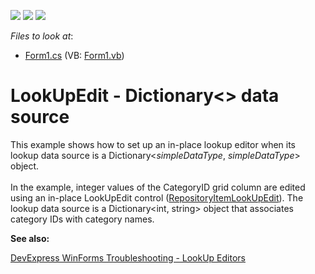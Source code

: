 <!-- default badges list -->
![](https://img.shields.io/endpoint?url=https://codecentral.devexpress.com/api/v1/VersionRange/128623206/16.1.4%2B)
[![](https://img.shields.io/badge/Open_in_DevExpress_Support_Center-FF7200?style=flat-square&logo=DevExpress&logoColor=white)](https://supportcenter.devexpress.com/ticket/details/T379573)
[![](https://img.shields.io/badge/📖_How_to_use_DevExpress_Examples-e9f6fc?style=flat-square)](https://docs.devexpress.com/GeneralInformation/403183)
<!-- default badges end -->
<!-- default file list -->
*Files to look at*:

* [Form1.cs](./CS/LookUpEdit-Dictionary/Form1.cs) (VB: [Form1.vb](./VB/LookUpEdit-Dictionary/Form1.vb))
<!-- default file list end -->
# LookUpEdit - Dictionary<> data source


This example shows how to set up an in-place lookup editor when its lookup data source is a Dictionary<<em>simpleDataType</em>, <em>simpleDataType</em>> object.<br><br>In the example, integer values of the CategoryID grid column are edited using an in-place LookUpEdit control (<a href="https://docs.devexpress.com/WindowsForms/DevExpress.XtraEditors.Repository.RepositoryItemLookUpEdit">RepositoryItemLookUpEdit</a>). The lookup data source is a Dictionary<int, string> object that associates category IDs with category names.


<b>See also:</b>

[DevExpress WinForms Troubleshooting - LookUp Editors](https://go.devexpress.com/CheatSheets_WinForms_Examples_T929986.aspx)

<br/>


